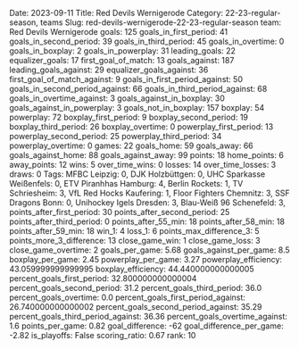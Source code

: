 Date: 2023-09-11
Title: Red Devils Wernigerode
Category: 22-23-regular-season, teams
Slug: red-devils-wernigerode-22-23-regular-season
team: Red Devils Wernigerode
goals: 125
goals_in_first_period: 41
goals_in_second_period: 39
goals_in_third_period: 45
goals_in_overtime: 0
goals_in_boxplay: 2
goals_in_powerplay: 31
leading_goals: 22
equalizer_goals: 17
first_goal_of_match: 13
goals_against: 187
leading_goals_against: 29
equalizer_goals_against: 36
first_goal_of_match_against: 9
goals_in_first_period_against: 50
goals_in_second_period_against: 66
goals_in_third_period_against: 68
goals_in_overtime_against: 3
goals_against_in_boxplay: 30
goals_against_in_powerplay: 3
goals_not_in_boxplay: 157
boxplay: 54
powerplay: 72
boxplay_first_period: 9
boxplay_second_period: 19
boxplay_third_period: 26
boxplay_overtime: 0
powerplay_first_period: 13
powerplay_second_period: 25
powerplay_third_period: 34
powerplay_overtime: 0
games: 22
goals_home: 59
goals_away: 66
goals_against_home: 88
goals_against_away: 99
points: 18
home_points: 6
away_points: 12
wins: 5
over_time_wins: 0
losses: 14
over_time_losses: 3
draws: 0
Tags:  MFBC Leipzig: 0,  DJK Holzbüttgen: 0,  UHC Sparkasse Weißenfels: 0,  ETV Piranhhas Hamburg: 4,  Berlin Rockets: 1,  TV Schriesheim: 3,  VfL Red Hocks Kaufering: 1,  Floor Fighters Chemnitz: 3,  SSF Dragons Bonn: 0,  Unihockey Igels Dresden: 3,  Blau-Weiß 96 Schenefeld: 3,
points_after_first_period: 30
points_after_second_period: 25
points_after_third_period: 0
points_after_55_min: 18
points_after_58_min: 18
points_after_59_min: 18
win_1: 4
loss_1: 6
points_max_difference_3: 5
points_more_3_difference: 13
close_game_win: 1
close_game_loss: 3
close_game_overtime: 2
goals_per_game: 5.68
goals_against_per_game: 8.5
boxplay_per_game: 2.45
powerplay_per_game: 3.27
powerplay_efficiency: 43.059999999999995
boxplay_efficiency: 44.440000000000005
percent_goals_first_period: 32.800000000000004
percent_goals_second_period: 31.2
percent_goals_third_period: 36.0
percent_goals_overtime: 0.0
percent_goals_first_period_against: 26.740000000000002
percent_goals_second_period_against: 35.29
percent_goals_third_period_against: 36.36
percent_goals_overtime_against: 1.6
points_per_game: 0.82
goal_difference: -62
goal_difference_per_game: -2.82
is_playoffs: False
scoring_ratio: 0.67
rank: 10
